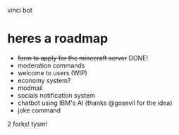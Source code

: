vinci bot
# heres a roadmap

- ~~form to apply for the minecraft server~~ DONE!
- moderation commands
- welcome to users (WIP)
- economy system?
- modmail
- socials notification system
- chatbot using IBM's AI (thanks @gosevil for the idea)
- joke command

2 forks! tysm!